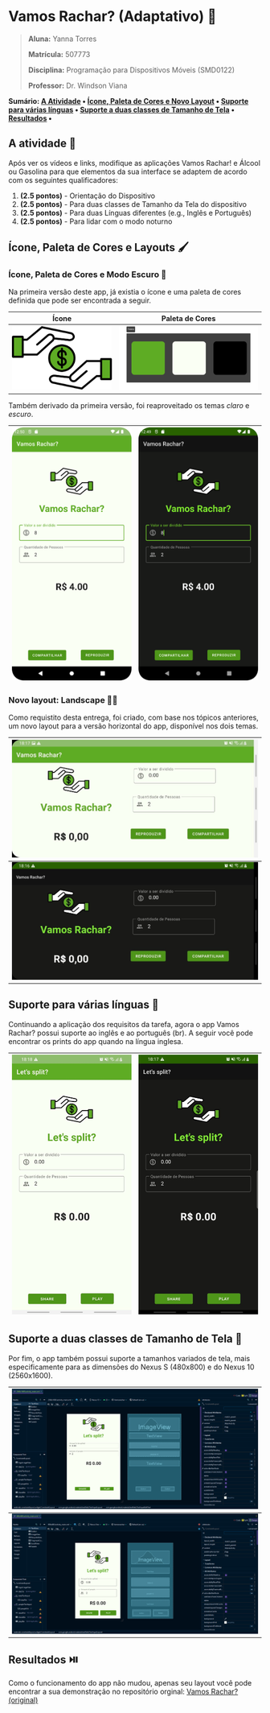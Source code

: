 # Vamos Rachar? (Adaptativo) :purse:

> **Aluna:** Yanna Torres
>
> **Matrícula:** 507773
>
> **Disciplina:** Programação para Dispositivos Móveis (SMD0122)
>
> **Professor:** Dr. Windson Viana
 
**Sumário: [A Atividade](#a-atividade-page_with_curl) • [Ícone, Paleta de Cores e Novo Layout](#ícone-paleta-de-cores-e-layouts-paintbrush) • [Suporte para várias línguas](#suporte-para-várias-línguas-book) • [Suporte a duas classes de Tamanho de Tela](#suporte-a-duas-classes-de-tamanho-de-tela-iphone) • [Resultados](#resultados-play_or_pause_button) •**

## A atividade :page_with_curl:

Após ver os vídeos e links, modifique as aplicações Vamos Rachar! e Álcool ou Gasolina para que elementos da sua interface se adaptem de acordo com os seguintes qualificadores:
1. **(2.5 pontos)** - Orientação do Dispositivo
2. **(2.5 pontos)** - Para duas classes de Tamanho da Tela do dispositivo
3. **(2.5 pontos)** - Para duas Línguas diferentes (e.g., Inglês e Português)
4. **(2.5 pontos)** - Para lidar com o modo noturno

## Ícone, Paleta de Cores e Layouts :paintbrush:

### Ícone, Paleta de Cores e Modo Escuro :art:

Na primeira versão deste app, já existia o ícone e uma paleta de cores definida que pode ser encontrada a seguir.

| **Ícone**  | **Paleta de Cores** |    
| ------ | --------------- |
|![Ícone](split_bill_logo.png)       | ![Paleta de Cores](paleta.png) |

Também derivado da primeira versão, foi reaproveitado os temas _claro_ e _escuro_.

| ![Light Mode](light_mode.png) | ![Dark Mode](dark_mode.png) |
| ------ | --------------- |

### Novo layout: Landscape :woman_artist:

Como requistito desta entrega, foi criado, com base nos tópicos anteriores, um novo layout para a versão horizontal do app, disponível nos dois temas.

| ![Landscape Light Mode](land_light.jpeg)  |
|----------------------------------------|
| ![Landscape Dark Mode](land_dark.jpeg) |

## Suporte para várias línguas :book:

Continuando a aplicação dos requisitos da tarefa, agora o app Vamos Rachar? possui suporte ao inglês e ao português (br). A seguir você pode encontrar os prints do app quando na língua inglesa.

| ![Light Mode in English](english_light.jpeg) | ![Dark Mode in English](english_dark.jpeg) |
|----------------------------------------------|----------------------------|

## Suporte a duas classes de Tamanho de Tela :iphone:

Por fim, o app também possui suporte a tamanhos variados de tela, mais especificamente para as dimensões do Nexus S (480x800) e do Nexus 10 (2560x1600).


| ![Big Screen Layout](nexus10.png)  |
|------------------------------------|
| ![Small Screen Layout](nexusS.png) |

## Resultados :play_or_pause_button:

Como o funcionamento do app não mudou, apenas seu layout você pode encontrar a sua demonstração no repositório orginal: [Vamos Rachar? (original)](https://github.com/yanna-torres/vamos-rachar#resultados-play_or_pause_button)
